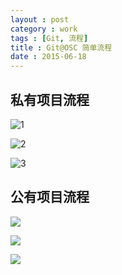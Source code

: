 ```yaml
---
layout : post
category : work
tags : [Git, 流程]
title : Git@OSC 简单流程
date : 2015-06-18
---
```


## 私有项目流程

![1](http://77g45f.com1.z0.glb.clouddn.com/Git@OSC简单流程-私有项目流程1.webp)

![2](http://77g45f.com1.z0.glb.clouddn.com/Git@OSC简单流程-私有项目流程2.webp)

![3](http://77g45f.com1.z0.glb.clouddn.com/Git@OSC简单流程-私有项目流程3.webp)


## 公有项目流程

![](http://77g45f.com1.z0.glb.clouddn.com/Git@OSC简单流程-公有项目流程1.webp)

![](http://77g45f.com1.z0.glb.clouddn.com/Git@OSC简单流程-公有项目流程2.webp)

![](http://77g45f.com1.z0.glb.clouddn.com/Git@OSC简单流程-公有项目流程3.webp)
